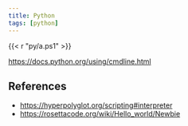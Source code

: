 ```yaml
---
title: Python
tags: [python]
---
```


{{< r "py/a.ps1" >}}

<https://docs.python.org/using/cmdline.html>

## References

- <https://hyperpolyglot.org/scripting#interpreter>
- <https://rosettacode.org/wiki/Hello_world/Newbie>
